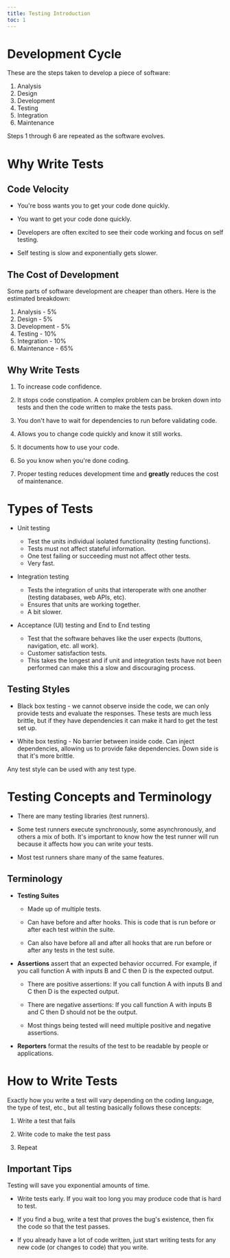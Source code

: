 ```yaml
---
title: Testing Introduction
toc: 1
---
```


# Development Cycle

These are the steps taken to develop a piece of software:

1. Analysis
2. Design
3. Development
4. Testing
5. Integration
6. Maintenance

Steps 1 through 6 are repeated as the software evolves.

# Why Write Tests

## Code Velocity

- You're boss wants you to get your code done quickly.

- You want to get your code done quickly.

- Developers are often excited to see their code working and focus on self testing.

- Self testing is slow and exponentially gets slower.

## The Cost of Development

Some parts of software development are cheaper than others. Here is the estimated breakdown:

1. Analysis - 5%
2. Design - 5%
3. Development - 5%
4. Testing - 10%
5. Integration - 10%
6. Maintenance - 65%

## Why Write Tests

1. To increase code confidence.

2. It stops code constipation. A complex problem can be broken down into tests and then the code written to make the tests pass.

3. You don't have to wait for dependencies to run before validating code.

4. Allows you to change code quickly and know it still works.

5. It documents how to use your code.

6. So you know when you're done coding.

7. Proper testing reduces development time and **greatly** reduces the cost of maintenance.

# Types of Tests

- Unit testing

    - Test the units individual isolated functionality (testing functions).
    - Tests must not affect stateful information.
    - One test failing or succeeding must not affect other tests.
    - Very fast.
    
- Integration testing 

    - Tests the integration of units that interoperate with one another (testing databases, web APIs, etc).
    - Ensures that units are working together.
    - A bit slower.
    
- Acceptance (UI) testing and End to End testing

     - Test that the software behaves like the user expects (buttons, navigation, etc. all work).
     - Customer satisfaction tests. 
     - This takes the longest and if unit and integration tests have not been performed can make this a slow and discouraging process.

## Testing Styles

- Black box testing - we cannot observe inside the code, we can only provide tests and evaluate the responses. These tests are much less brittle, but if they have dependencies it can make it hard to get the test set up.

- White box testing - No barrier between inside code. Can inject dependencies, allowing us to provide fake dependencies. Down side is that it's more brittle.

Any test style can be used with any test type.

# Testing Concepts and Terminology

- There are many testing libraries (test runners).

- Some test runners execute synchronously, some asynchronously, and others a mix of both. It's important to know how the test runner will run because it affects how you can write your tests.

- Most test runners share many of the same features.

## Terminology

- **Testing Suites**

    - Made up of multiple tests.
    
    - Can have before and after hooks. This is code that is run before or after each test within the suite.
    
    - Can also have before all and after all hooks that are run before or after any tests in the test suite.

- **Assertions** assert that an expected behavior occurred. For example, if you call function A with inputs B and C then D is the expected output.

    - There are positive assertions: If you call function A with inputs B and C then D is the expected output.
    
    - There are negative assertions: If you call function A with inputs B and C then D should not be the output.
    
    - Most things being tested will need multiple positive and negative assertions.

- **Reporters** format the results of the test to be readable by people or applications.

# How to Write Tests

Exactly how you write a test will vary depending on the coding language, the type of test, etc., but all testing basically follows these concepts:

1. Write a test that fails

2. Write code to make the test pass

3. Repeat

## Important Tips

Testing will save you exponential amounts of time.

- Write tests early. If you wait too long you may produce code that is hard to test.

- If you find a bug, write a test that proves the bug's existence, then fix the code so that the test passes.

- If you already have a lot of code written, just start writing tests for any new code (or changes to code) that you write.
